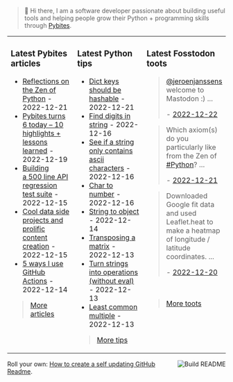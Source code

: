 > 👋 Hi there, I am a software developer passionate about building useful tools and helping people grow their Python + programming skills through <a href="https://pybit.es" target="_blank">Pybites</a>.

<table><tr><td valign="top" width="33%">

### Latest Pybites articles

<ul>

  <li><a href="https://pybit.es/articles/reflections-on-the-zen-of-python/" target="_blank">Reflections on the Zen of Python</a> - 2022-12-21</li>

  <li><a href="https://pybit.es/articles/pybites-turns-6-today-10-highlights-lessons-learned/" target="_blank">Pybites turns 6 today – 10 highlights + lessons learned</a> - 2022-12-19</li>

  <li><a href="https://pybit.es/articles/building-a-500-line-api-regression-test-suite/" target="_blank">Building a 500 line API regression test suite</a> - 2022-12-15</li>

  <li><a href="https://pybit.es/articles/cool-data-side-projects-and-prolific-content-creation/" target="_blank">Cool data side projects and prolific content creation</a> - 2022-12-15</li>

  <li><a href="https://pybit.es/articles/5-ways-i-use-github-actions/" target="_blank">5 ways I use GitHub Actions</a> - 2022-12-14</li>

</ul>

> <a href="https://pybit.es/articles/" target="_blank">More articles</a>


</td><td valign="top" width="34%">

### Latest Python tips

<ul>

  <li><a href="https://github.com/bbelderbos/bobcodesit/blob/main/notes/20221221130639.md" target="_blank">Dict keys should be hashable</a> - 2022-12-21</li>

  <li><a href="https://github.com/bbelderbos/bobcodesit/blob/main/notes/20221216144546.md" target="_blank">Find digits in string</a> - 2022-12-16</li>

  <li><a href="https://github.com/bbelderbos/bobcodesit/blob/main/notes/20221216114651.md" target="_blank">See if a string only contains ascii characters</a> - 2022-12-16</li>

  <li><a href="https://github.com/bbelderbos/bobcodesit/blob/main/notes/20221216114150.md" target="_blank">Char to number</a> - 2022-12-16</li>

  <li><a href="https://github.com/bbelderbos/bobcodesit/blob/main/notes/20221214133347.md" target="_blank">String to object</a> - 2022-12-14</li>

  <li><a href="https://github.com/bbelderbos/bobcodesit/blob/main/notes/20221213141214.md" target="_blank">Transposing a matrix</a> - 2022-12-13</li>

  <li><a href="https://github.com/bbelderbos/bobcodesit/blob/main/notes/20221213095810.md" target="_blank">Turn strings into operations (without eval)</a> - 2022-12-13</li>

  <li><a href="https://github.com/bbelderbos/bobcodesit/blob/main/notes/20221213094557.md" target="_blank">Least common multiple</a> - 2022-12-13</li>

</ul>

> <a href="https://github.com/bbelderbos/bobcodesit" target="_blank">More tips</a>


</td><td valign="top" width="33%">

### Latest Fosstodon toots


  <blockquote>
  <p><span class="h-card"><a class="u-url mention" href="https://fosstodon.org/@jeroenjanssens">@<span>jeroenjanssens</span></a></span> welcome to Mastodon :)  ...</p>
  - <a href="https://fosstodon.org/@bbelderbos/109555734409472981" target="_blank">2022-12-22</a>
  </blockquote>

  <blockquote>
  <p>Which axiom(s) do you particularly like from the Zen of <a class="mention hashtag" href="https://fosstodon.org/tags/Python" rel="tag">#<span>Python</span></a>?  ...</p>
  - <a href="https://fosstodon.org/@bbelderbos/109551469782097211" target="_blank">2022-12-21</a>
  </blockquote>

  <blockquote>
  <p>Downloaded Google fit data and used Leaflet.heat to make a heatmap of longitude / latitude coordinates. ...</p>
  - <a href="https://fosstodon.org/@bbelderbos/109546415643883008" target="_blank">2022-12-20</a>
  </blockquote>


<br>

> <a href="https://fosstodon.org/@bbelderbos" target="_blank">More toots</a>


</td></tr></table>

<a href="https://github.com/bbelderbos/bbelderbos/actions" target="_blank"><img src="https://github.com/bbelderbos/bbelderbos/workflows/Daily%20Update/badge.svg" align="right" alt="Build README"></a>Roll your own: <a href="https://pybit.es/articles/how-to-create-a-self-updating-github-readme/" target="_blank">How to create a self updating GitHub Readme</a>.
